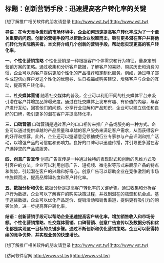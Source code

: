 ## **标题：创新营销手段：迅速提高客户转化率的关键**

[想了解推广相关软件的朋友请登录 http://www.vst.tw](http://www.vst.tw)

**导语：在今天竞争激烈的市场环境中，企业如何迅速提高客户转化率成为了一个至关重要的问题。创新的营销手段可以帮助企业脱颖而出，吸引更多潜在客户并将他们转化为实际购买者。本文将介绍几个创新的营销手段，帮助您实现更高的客户转化率。**

**一、个性化营销策略**
个性化营销是一种根据客户个体需求和行为特征，量身定制营销方案的策略。通过收集和分析客户数据，了解客户的喜好、购买历史和消费习惯，企业可以向客户提供更加个性化的产品推荐和定制化服务。例如，通过电子邮件或短信向客户发送个性化的优惠券、生日祝福或购买建议，增强客户与企业的互动，提高客户转化率。

**二、社交媒体营销**
随着社交媒体的普及，企业可以利用不同的社交媒体平台来吸引潜在客户并增加品牌曝光度。通过在社交媒体上发布有趣、有价值的内容，与客户进行互动，回答他们的问题，分享行业见解和产品知识，企业可以建立信任和良好的口碑，吸引更多的潜在客户并提高转化率。

**三、口碑营销**
口碑营销是通过客户的口口相传来推广产品或服务的一种方式。企业可以通过提供卓越的产品质量和卓越的客户服务来满足客户需求，从而获得客户的好评和推荐。此外，企业还可以邀请意见领袖或行业专家参与产品评测和推广活动，以增强产品的可信度和影响力。良好的口碑可以迅速传播，并引导更多潜在客户选择您的产品或服务。

**四、创意广告宣传**
创意广告宣传是一种通过独特的表现形式和创新的思维方式吸引客户的方法。企业可以利用创意广告、短视频、微电影等形式来展示产品的特点和优势，引起潜在客户的兴趣和好奇心。创意广告可以帮助企业在竞争激烈的市场中脱颖而出，提高品牌知名度和客户转化率。

**五、数据分析和优化**
数据分析是提高客户转化率的关键步骤。通过收集和分析客户行为数据，企业可以了解客户的购买决策过程，并找到潜在的瓶颈和机会点。基于这些数据，企业可以优化产品定价、促销活动和销售渠道，提供更有吸引力的购买体验，进一步提高客户转化率。

**结语：创新营销手段可以帮助企业迅速提高客户转化率，增加销售收入和市场份额。个性化营销策略、社交媒体营销、口碑营销、创意广告宣传以及数据分析和优化都是实现这一目标的关键步骤。通过不断创新和优化营销策略，企业可以获得持续的竞争优势，并实现业务的快速增长。**

[想了解推广相关软件的朋友请登录 http://www.vst.tw](http://www.vst.tw)


[访问软件官网 http://www.vst.tw](http://www.vst.tw)
